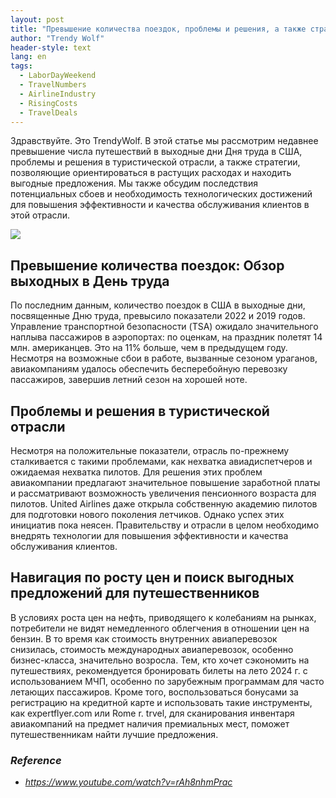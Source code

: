 ```yaml
---
layout: post
title: "Превышение количества поездок, проблемы и решения, а также стратегии преодоления растущих расходов"
author: "Trendy Wolf"
header-style: text
lang: en
tags:
  - LaborDayWeekend
  - TravelNumbers
  - AirlineIndustry
  - RisingCosts
  - TravelDeals
---
```


Здравствуйте. Это TrendyWolf. В этой статье мы рассмотрим недавнее превышение числа путешествий в выходные дни Дня труда в США, проблемы и решения в туристической отрасли, а также стратегии, позволяющие ориентироваться в растущих расходах и находить выгодные предложения. Мы также обсудим последствия потенциальных сбоев и необходимость технологических достижений для повышения эффективности и качества обслуживания клиентов в этой отрасли.

<img
    src="https://i.ytimg.com/vi/rAh8nhmPrac/hqdefault.jpg"
/>


## Превышение количества поездок: Обзор выходных в День труда
По последним данным, количество поездок в США в выходные дни, посвященные Дню труда, превысило показатели 2022 и 2019 годов. Управление транспортной безопасности (TSA) ожидало значительного наплыва пассажиров в аэропортах: по оценкам, на праздник полетят 14 млн. американцев. Это на 11% больше, чем в предыдущем году. Несмотря на возможные сбои в работе, вызванные сезоном ураганов, авиакомпаниям удалось обеспечить бесперебойную перевозку пассажиров, завершив летний сезон на хорошей ноте.

## Проблемы и решения в туристической отрасли
Несмотря на положительные показатели, отрасль по-прежнему сталкивается с такими проблемами, как нехватка авиадиспетчеров и ожидаемая нехватка пилотов. Для решения этих проблем авиакомпании предлагают значительное повышение заработной платы и рассматривают возможность увеличения пенсионного возраста для пилотов. United Airlines даже открыла собственную академию пилотов для подготовки нового поколения летчиков. Однако успех этих инициатив пока неясен. Правительству и отрасли в целом необходимо внедрять технологии для повышения эффективности и качества обслуживания клиентов.

## Навигация по росту цен и поиск выгодных предложений для путешественников
В условиях роста цен на нефть, приводящего к колебаниям на рынках, потребители не видят немедленного облегчения в отношении цен на бензин. В то время как стоимость внутренних авиаперевозок снизилась, стоимость международных авиаперевозок, особенно бизнес-класса, значительно возросла. Тем, кто хочет сэкономить на путешествиях, рекомендуется бронировать билеты на лето 2024 г. с использованием МЧП, особенно по зарубежным программам для часто летающих пассажиров. Кроме того, воспользоваться бонусами за регистрацию на кредитной карте и использовать такие инструменты, как expertflyer.com или Rome r. trvel, для сканирования инвентаря авиакомпаний на предмет наличия премиальных мест, поможет путешественникам найти лучшие предложения.


### _Reference_
- _https://www.youtube.com/watch?v=rAh8nhmPrac_

